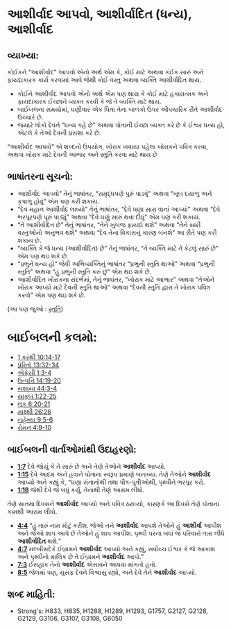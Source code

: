 # આશીર્વાદ આપવો, આશીર્વાદિત (ધન્ય), આશીર્વાદ 

## વ્યાખ્યા: 

કોઈકને “આશીર્વાદ” આપવો એનો અર્થ એમ કે, કોઈ માટે અથવા કંઈક સારું અને ફાયદાકારક કાર્ય કરવામાં આવે જેથી કોઈ વસ્તુ અથવા વ્યક્તિ આશીર્વાદિત થાય.

* કોઈને આશીર્વાદ આપવો એનો અર્થ એમ પણ થાય કે કોઈ માટે હકારાત્મક અને ફાયદાકારક ઈચ્છાને વ્યક્ત કરવી કે જે તે વ્યક્તિ માટે થાય.
* બાઈબલના સમયોમાં, ઘણીવાર એક પિતા તેના બાળકો ઉપર ઔપચારિક રીતે આશીર્વાદ ઉચ્ચારે છે.
* જયારે લોકો દેવને “ધન્ય કહે છે” અથવા પોતાની ઈચ્છા વ્યક્ત કરે છે કે ઈશ્વર ધન્ય હો, એટલે કે તેઓ દેવની પ્રસંશા કરે છે.

“આશીર્વાદ આપવો” એ શબ્દનો ઉપયોગ, ખોરાક ખવાયા પહેલા ખોરાકને પવિત્ર કરવા, અથવા ખોરાક માટે દેવની આભાર અને સ્તુતિ કરવા માટે થાય છે

## ભાષાંતરના સૂચનો: 

* આશીર્વાદ આપવો” તેનું ભાષાંતર, “સમૃદ્ધપણે પુરું પાડવું” અથવા “ખૂબ દયાળુ અને કૃપાળુ હોવું” એમ પણ કરી શકાય.
* “દેવ મહાન આશીર્વાદ લાવ્યો” તેનું ભાષાંતર, “દેવે ઘણા સારા વાનાં આપ્યાં” અથવા “દેવે ભરપૂરપણે પૂરું પાડ્યું” અથવા “દેવે ઘણું સારું થવા દીધું” એમ પણ કરી શકાય.
* “તે આશીર્વાદિત છે” તેનું ભાષાંતર, “તેને ખુબજ ફાયદો થશે” અથવા “તેને સારી વસ્તુઓનો અનુભવ થશે” અથવા “દેવ તેના વિકાસનું કારણ બનશે” આ રીતે પણ કરી શકાય છે.
* ”વ્યક્તિ કે જે ધન્ય (આશીર્વાદિત) છે” તેનું ભાષાંતર, “તે વ્યક્તિ માટે તે કેટલું સારું છે” એમ પણ થઇ શકે છે.
* “પ્રભુને ધન્ય હો” જેવી અભિવ્યક્તિનું ભાષાંતર “પ્રભુની સ્તુતિ થાઓ” અથવા “પ્રભુની સ્તુતિ” અથવા “હું પ્રભુની સ્તુતિ કરું છું” એમ થઇ શકે છે.
* આશીર્વાદિત ખોરાકના સંદર્ભમાં, તેનું ભાષાંતર, “ખોરાક માટે આભાર” અથવા “તેઓને ખોરાક આપ્યો માટે દેવની સ્તુતિ થાઓ” અથવા “દેવની સ્તુતિ દ્વારા તે ખોરાક પવિત્ર કરવો” એમ પણ થઇ શકે છે.

(આ પણ જુઓ : [સ્તુતિ](../other/praise.md))

# બાઈબલની કલમો: 

* [1 કરંથી  10:14-17](rc://gu/tn/help/1co/10/14)
* [પ્રેરિતો 13:32-34](rc://gu/tn/help/act/13/32)
* [એફેસી 1:3-4](rc://gu/tn/help/eph/01/03)
* [ઉત્પત્તિ 14:19-20](rc://gu/tn/help/gen/14/19)
* [યશાયા  44:3-4](rc://gu/tn/help/isa/44/03)
* [યાકૂબ 1:22-25](rc://gu/tn/help/jas/01/22)
* [લૂક 6:20-21](rc://gu/tn/help/luk/06/20)
* [માથ્થી 26:26](rc://gu/tn/help/mat/26/26)
* [નહેમ્યા 9:5-6](rc://gu/tn/help/neh/09/05)
* [રોમન 4:9-10](rc://gu/tn/help/rom/04/09)

## બાઈબલની વાર્તાઓમાંથી ઉદાહરણો: 

* __[1:7](rc://gu/tn/help/obs/01/07)__ દેવે જોયું કે તે સારું છે અને તેણે તેઓને __આશીર્વાદ__ આપ્યો.
* __[1:15](rc://gu/tn/help/obs/01/15)__ દેવે આદમ અને હવાને પોતાના સ્વરૂપ પ્રમાણે બનાવ્યા. તેણે તેઓને __આશીર્વાદ__ આપ્યો અને કહ્યું કે,  “ઘણા સંતાનોથી તથા પૌત્ર-પુત્રીઓથી, પૃથ્વીને ભરપૂર કરો.
* __[1:16](rc://gu/tn/help/obs/01/16)__  જેથી દેવે જે બધું કર્યું, તેનાથી તેણે આરામ લીધો.

તેણે સાતમા દિવસને __આશીર્વાદ__ આપ્યો અને પવિત્ર ઠરાવ્યો, કારણકે આ દિવસે તેણે પોતાના કામથી આરામ લીધો.

* __[4:4](rc://gu/tn/help/obs/04/04)__ “હું તારું નામ મોટું કરીશ. જેઓ તને __આશીર્વાદ__ આપશે તેઓને હું __આશીર્વા__ આપીશ અને જેઓ શાપ આપે છે તેઓને હું શાપ આપીશ. પૃથ્વી પરના બધાં જ પરિવારો તારા લીધે __આશીર્વાદિત__ થશે.”
* __[4:7](rc://gu/tn/help/obs/04/07)__ મલ્ખીસદેકે ઈબ્રામને __આશીર્વાદ__ આપ્યો અને કહ્યું, સર્વોચ્ચ ઈશ્વર કે જે આકાશ અને પૃથ્વીનો માલિક છે તે ઈબ્રામને __આશીર્વાદ__ આપો.”
* __[7:3](rc://gu/tn/help/obs/07/03)__  ઈસહાક તેનો __આશીર્વાદ__ એસાવને આપવા માંગતો હતો.
* __[8:5](rc://gu/tn/help/obs/08/05)__ જેલમાં પણ, યુસફ દેવને વિશ્વાસુ રહ્યો, અને દેવે તેને __આશીર્વાદ__ આપ્યો.

## શબ્દ માહિતી: 

* Strong's: H833, H835, H1288, H1289, H1293, G1757, G2127, G2128, G2129, G3106, G3107, G3108, G6050
